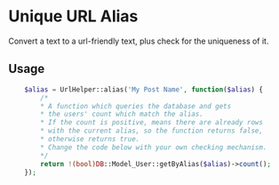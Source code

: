 Unique URL Alias
================

Convert a text to a url-friendly text, plus check for the uniqueness of it.

## Usage
```php
    $alias = UrlHelper::alias('My Post Name', function($alias) {
        /*
        * A function which queries the database and gets
        * the users' count which match the alias.
        * If the count is positive, means there are already rows
        * with the current alias, so the function returns false,
        * otherwise returns true.
        * Change the code below with your own checking mechanism.
        */
        return !(bool)DB::Model_User::getByAlias($alias)->count();
    });
```
